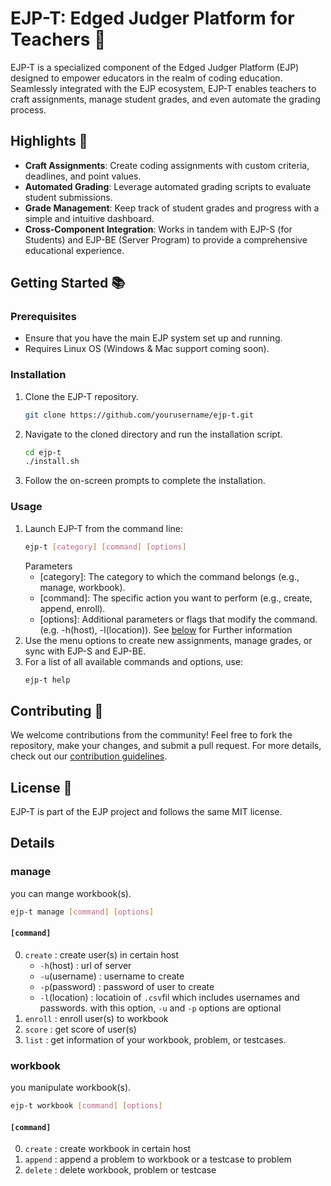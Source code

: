 # EJP-T: Edged Judger Platform for Teachers 🍎

EJP-T is a specialized component of the Edged Judger Platform (EJP) designed to empower educators in the realm of coding education. Seamlessly integrated with the EJP ecosystem, EJP-T enables teachers to craft assignments, manage student grades, and even automate the grading process.

## Highlights 🌟

- **Craft Assignments**: Create coding assignments with custom criteria, deadlines, and point values.
- **Automated Grading**: Leverage automated grading scripts to evaluate student submissions.
- **Grade Management**: Keep track of student grades and progress with a simple and intuitive dashboard.
- **Cross-Component Integration**: Works in tandem with EJP-S (for Students) and EJP-BE (Server Program) to provide a comprehensive educational experience.

## Getting Started 📚

### Prerequisites

- Ensure that you have the main EJP system set up and running.
- Requires Linux OS (Windows & Mac support coming soon).

### Installation

1. Clone the EJP-T repository.
    ```bash
    git clone https://github.com/yourusername/ejp-t.git
    ```
2. Navigate to the cloned directory and run the installation script.
    ```bash
    cd ejp-t
    ./install.sh
    ```
3. Follow the on-screen prompts to complete the installation.

### Usage

1. Launch EJP-T from the command line:
    ```bash
    ejp-t [category] [command] [options] 
    ```
    Parameters
    * [category]: The category to which the command belongs (e.g., manage, workbook).
    * [command]: The specific action you want to perform (e.g., create, append, enroll).
    * [options]: Additional parameters or flags that modify the command. (e.g. -h(host), -l(location)).
    See [below](#Details) for Further information
2. Use the menu options to create new assignments, manage grades, or sync with EJP-S and EJP-BE.
3. For a list of all available commands and options, use:
    ```bash
    ejp-t help
    ```

## Contributing 🤝

We welcome contributions from the community! Feel free to fork the repository, make your changes, and submit a pull request. For more details, check out our [contribution guidelines](#).

## License 📄

EJP-T is part of the EJP project and follows the same MIT license.

## Details

### manage
you can mange workbook(s).

``` bash
ejp-t manage [command] [options]
```

#### ```[command]```
0. ```create``` : create user(s) in certain host
    * ```-h```(host) : url of server
    * ```-u```(username) : username to create
    * ```-p```(password) : password of user to create
    * ```-l```(location) : locatioin of ```.csv```fil which includes usernames and passwords. with this option, ```-u``` and ```-p``` options are optional
1. ```enroll``` : enroll user(s) to workbook
2. ```score``` : get score of user(s)
3. ```list``` : get information of your workbook, problem, or testcases.

### workbook
you manipulate workbook(s).

``` bash
ejp-t workbook [command] [options] 
```

#### ```[command]```
0. ```create``` : create workbook in certain host
1. ```append``` : append a problem to workbook or a testcase to problem
2. ```delete``` : delete workbook, problem or testcase
